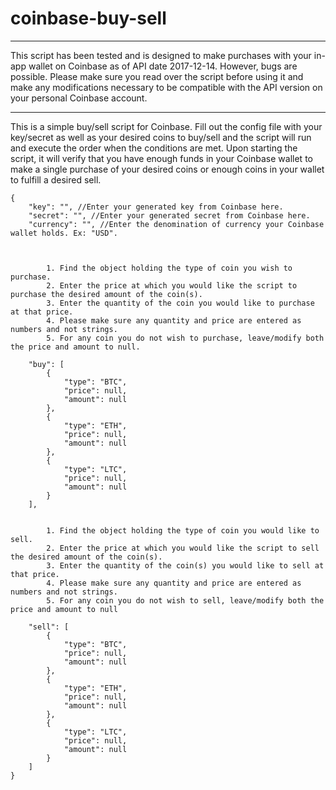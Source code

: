 # coinbase-buy-sell

*******************
This script has been tested and is designed to make purchases with your in-app wallet on Coinbase as of API date 2017-12-14. However, bugs are possible. Please make sure you read over the script before using it and make any modifications necessary to be compatible with the API version on your personal Coinbase account.
********************


This is a simple buy/sell script for Coinbase. Fill out the config file with your key/secret as well as your desired
coins to buy/sell and the script will run and execute the order when the conditions are met. Upon starting the script,
it will verify that you have enough funds in your Coinbase wallet to make a single purchase of your desired coins or enough coins in your wallet to fulfill a desired sell.



	{   
		"key": "", //Enter your generated key from Coinbase here.  
		"secret": "", //Enter your generated secret from Coinbase here.  
		"currency": "", //Enter the denomination of currency your Coinbase wallet holds. Ex: "USD".  



			1. Find the object holding the type of coin you wish to purchase.  
			2. Enter the price at which you would like the script to purchase the desired amount of the coin(s).  
			3. Enter the quantity of the coin you would like to purchase at that price.  
			4. Please make sure any quantity and price are entered as numbers and not strings.    
			5. For any coin you do not wish to purchase, leave/modify both the price and amount to null. 

		"buy": [
			{
				"type": "BTC",
				"price": null,
				"amount": null
			},
			{
				"type": "ETH",
				"price": null,
				"amount": null
			},
			{
				"type": "LTC",
				"price": null,
				"amount": null
			}
		],	


			1. Find the object holding the type of coin you would like to sell.
			2. Enter the price at which you would like the script to sell the desired amount of the coin(s).
			3. Enter the quantity of the coin(s) you would like to sell at that price.
			4. Please make sure any quantity and price are entered as numbers and not strings.
			5. For any coin you do not wish to sell, leave/modify both the price and amount to null

		"sell": [
			{
				"type": "BTC",
				"price": null,
				"amount": null
			},
			{
				"type": "ETH",
				"price": null,
				"amount": null
			},
			{
				"type": "LTC",
				"price": null,
				"amount": null
			}
		]
	}
